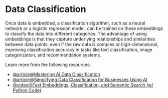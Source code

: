 # Data Classification

Once data is embedded, a classification algorithm, such as a neural network or a logistic regression model, can be trained on these embeddings to classify the data into different categories. The advantage of using embeddings is that they capture underlying relationships and similarities between data points, even if the raw data is complex or high-dimensional, improving classification accuracy in tasks like text classification, image categorization, and recommendation systems.

Learn more from the following resources:

- [@article@Mastering AI Data Classification](https://www.datamation.com/big-data/ai-data-classification/)
- [@article@Simplifying Data Classification for Businesses Using AI](https://www.one-beyond.com/simplifying-data-classification-for-businesses-using-ai/)
- [@video@Text Embeddings, Classification, and Semantic Search (w/ Python Code)](https://www.youtube.com/watch?v=sNa_uiqSlJo)